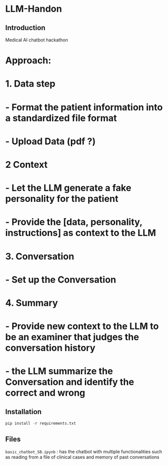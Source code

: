 # LLM-Handon


## Introduction

Medical AI chatbot hackathon


# Approach:

# 1. Data step
# - Format the patient information into a standardized file format
# - Upload Data (pdf ?)


# 2 Context
# - Let the LLM generate a fake personality for the patient
# - Provide the [data, personality, instructions] as context to the LLM 

# 3. Conversation
# - Set up the Conversation

# 4. Summary
# - Provide new context to the LLM to be an examiner that judges the conversation history 
# - the LLM summarize the Conversation and identify the correct and wrong 


## Installation

```R
pip install -r requirements.txt
```

## Files

`basic_chatbot_SB.ipynb` : has the chatbot with multiple functionalities such as reading from a file of clinical cases and memory of past conversations

